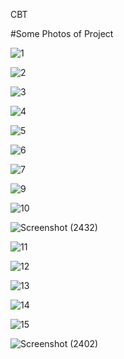 CBT






#Some Photos of Project

![1](https://user-images.githubusercontent.com/65139875/177998691-f7c02271-472c-4316-b4b4-a7c18aa7fbfd.png)

![2](https://user-images.githubusercontent.com/65139875/177998800-5413cb69-cb2f-4816-bae2-00c8d9fbf1f0.png)

![3](https://user-images.githubusercontent.com/65139875/177998821-c27240c6-fb2f-472a-9ea0-f19d092ae735.png)

![4](https://user-images.githubusercontent.com/65139875/177998844-27ef3e37-170d-4839-b263-1758c3ca7d65.png)

![5](https://user-images.githubusercontent.com/65139875/177998859-751b43a1-63dd-4189-9570-0eb294d60a1a.png)

![6](https://user-images.githubusercontent.com/65139875/177998882-5863cc4c-838e-4f37-a2df-87099a74b9ee.png)

![7](https://user-images.githubusercontent.com/65139875/177998992-1b3cf7cb-145d-46ff-ae0a-33ff4ff57523.png)

![9](https://user-images.githubusercontent.com/65139875/177999020-9c13ef60-eac7-42f8-97e8-fbd66f729c81.png)

![10](https://user-images.githubusercontent.com/65139875/177999285-a08fdde3-29f4-415c-b3dd-dc8c1d508adb.png)

![Screenshot (2432)](https://user-images.githubusercontent.com/65139875/178000479-554d861a-f9e6-44e1-96ce-085534d619f3.png)


![11](https://user-images.githubusercontent.com/65139875/177999310-8fb44ed7-72ea-43ee-8669-587c04b79545.png)


![12](https://user-images.githubusercontent.com/65139875/177999326-0f68ffa6-e1e8-4a2b-8906-7e0738e94f6a.png)

![13](https://user-images.githubusercontent.com/65139875/177999349-da7d0df3-782a-4cf4-b59a-10474cfa5195.png)

![14](https://user-images.githubusercontent.com/65139875/177999365-ac7ef3a7-7bf5-4a04-abaf-d8fc513b83a7.png)

![15](https://user-images.githubusercontent.com/65139875/177999375-e642f958-ccd3-482e-a4cb-d70c55f7c8c3.png)

![Screenshot (2402)](https://user-images.githubusercontent.com/65139875/177999772-a0dc1154-a6c8-4957-934b-de4f4032af9c.png)
